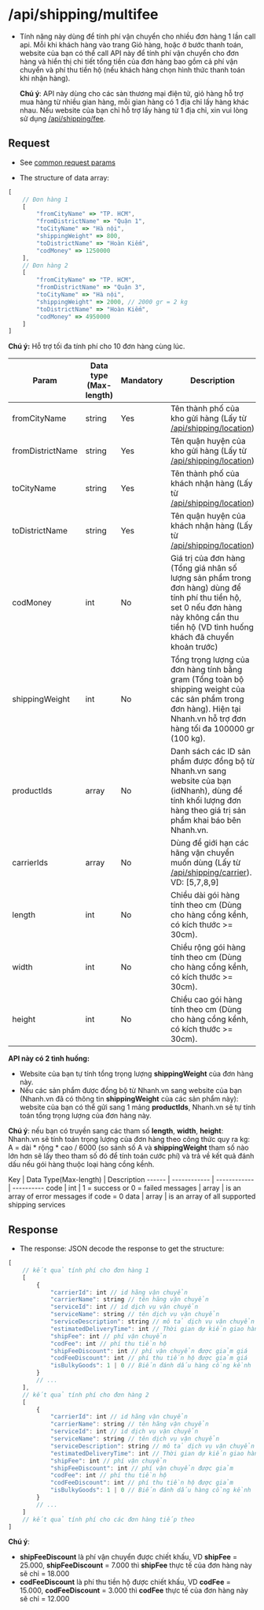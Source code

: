 # /api/shipping/multifee 

* Tính năng này dùng để tính phí vận chuyển cho nhiều đơn hàng 1 lần call api. Mỗi khi khách hàng vào trang Giỏ hàng, hoặc ở bước thanh toán, website của bạn có thể call API này để tính phí vận chuyển cho đơn hàng và hiển thị chi tiết tổng tiền của đơn hàng bao gồm cả phí vận chuyển và phí thu tiền hộ (nếu khách hàng chọn hình thức thanh toán khi nhận hàng).

    **Chú ý**: API này dùng cho các sàn thương mại điện tử, giỏ hàng hỗ trợ mua hàng từ nhiều gian hàng, mỗi gian hàng có 1 địa chỉ lấy hàng khác nhau. Nếu website của bạn chỉ hỗ trợ lấy hàng từ 1 địa chỉ, xin vui lòng sử dụng [/api/shipping/fee](/docs/shipping/fee.md). 

## Request

* See [common request params](/docs/api.md#request)

* The structure of data array:
```js
[
    // Đơn hàng 1
    [
        "fromCityName" => "TP. HCM",
        "fromDistrictName" => "Quận 1",
        "toCityName" => "Hà nội",
        "shippingWeight" => 800,
        "toDistrictName" => "Hoàn Kiếm",
        "codMoney" => 1250000
    ],
    // Đơn hàng 2
    [
        "fromCityName" => "TP. HCM",
        "fromDistrictName" => "Quận 3",
        "toCityName" => "Hà nội",
        "shippingWeight" => 2000, // 2000 gr = 2 kg
        "toDistrictName" => "Hoàn Kiếm",
        "codMoney" => 4950000
    ]
]
```

**Chú ý:** Hỗ trợ tối đa tính phí cho 10 đơn hàng cùng lúc.


Param | Data type (Max-length) | Mandatory | Description
--------- | ------------ | ----------- | -----------
fromCityName | string | Yes | Tên thành phố của kho gửi hàng (Lấy từ [/api/shipping/location](/docs/shipping/location.md))  
fromDistrictName| string | Yes | Tên quận huyện của kho gửi hàng (Lấy từ [/api/shipping/location](/docs/shipping/location.md))
toCityName | string | Yes | Tên thành phố của khách nhận hàng (Lấy từ [/api/shipping/location](/docs/shipping/location.md)) 
toDistrictName | string | Yes| Tên quận huyện của khách nhận hàng (Lấy từ [/api/shipping/location](/docs/shipping/location.md))
codMoney | int | No | Giá trị của đơn hàng (Tổng giá nhân số lượng sản phẩm trong đơn hàng) dùng để tính phí thu tiền hộ, set 0 nếu đơn hàng này không cần thu tiền hộ (VD tình huống khách đã chuyển khoản trước)
shippingWeight | int | No | Tổng trọng lượng của đơn hàng tính bằng gram (Tổng toàn bộ shipping weight của các sản phẩm trong đơn hàng). Hiện tại Nhanh.vn hỗ trợ đơn hàng tối đa 100000 gr (100 kg).
productIds | array | No | Danh sách các ID sản phẩm được đồng bộ từ Nhanh.vn sang website của bạn (idNhanh), dùng để tính khối lượng đơn hàng theo giá trị sản phẩm khai báo bên Nhanh.vn.
carrierIds | array | No |Dùng để giới hạn các hãng vận chuyển muốn dùng (Lấy từ [/api/shipping/carrier](/docs/shipping/carrier.md)). VD: [5,7,8,9]
length | int |No | Chiều dài gói hàng tính theo cm (Dùng cho hàng cồng kềnh, có kích thước >= 30cm).
width | int | No | Chiều rộng gói hàng tính theo cm (Dùng cho hàng cồng kềnh, có kích thước >= 30cm).
height | int | No | Chiều cao gói hàng tính theo cm (Dùng cho hàng cồng kềnh, có kích thước >= 30cm).

 **API này có 2 tình huống:**
  - Website của bạn tự tính tổng trọng lượng **shippingWeight**  của đơn hàng này.
  - Nếu các sản phẩm được đồng bộ từ Nhanh.vn sang website của bạn (Nhanh.vn đã có thông tin **shippingWeight** của các sản phẩm này): website của bạn có thể gửi sang 1 mảng **productIds**, Nhanh.vn sẽ tự tính toán tổng trọng lượng của đơn hàng này.
  
  **Chú ý**: nếu bạn có truyền sang các tham số **length**, **width**, **height**: Nhanh.vn sẽ tính toán trọng lượng của đơn hàng theo công thức quy ra kg: A = dài * rộng * cao / 6000 (so sánh số A và **shippingWeight** tham số nào lớn hơn sẽ lấy theo tham số đó để tính toán cước phí) và trả về kết quả đánh dấu nếu gói hàng thuộc loại hàng cồng kềnh.
  
  
Key | Data Type(Max-length) | Description
------ | ------------ | ------------ | ----------
code | int | 1 = success or 0 = failed
messages | array | is an array of error messages if code = 0
data | array | is an array of all supported shipping services

## Response
  - The response: JSON decode the response to get the structure:
```js
[
	// kết quả tính phí cho đơn hàng 1
	[	
		{
			"carrierId": int // id hãng vận chuyển
			"carrierName": string // tên hãng vận chuyển
			"serviceId": int // id dịch vụ vận chuyển
			"serviceName": string // tên dịch vụ vận chuyển
			"serviceDescription": string // mô tả dịch vụ vận chuyển
			"estimatedDeliveryTime": int // Thời gian dự kiến giao hàng
			"shipFee": int // phí vận chuyển
			"codFee": int // phí thu tiền hộ
			"shipFeeDiscount": int // phí vận chuyển được giảm giá
			"codFeeDiscount": int // phí thu tiền hộ được giảm giá
			"isBulkyGoods": 1 | 0 // Biến đánh dấu hàng cồng kềnh
		}
		// ...
	],
	// kết quả tính phí cho đơn hàng 2
	[	
		{
			"carrierId": int // id hãng vận chuyển
			"carrierName": string // tên hãng vận chuyển
			"serviceId": int // id dịch vụ vận chuyển
			"serviceName": string // tên dịch vụ vận chuyển
			"serviceDescription": string // mô tả dịch vụ vận chuyển
			"estimatedDeliveryTime": int // Thời gian dự kiến giao hàng
			"shipFee": int // phí vận chuyển
			"shipFeeDiscount": int // phí vận chuyển được giảm
			"codFee": int // phí thu tiền hộ
			"codFeeDiscount": int // phí thu tiền hộ được giảm
			"isBulkyGoods": 1 | 0 // Biến đánh dấu hàng cồng kềnh
		}
		// ...
	]
	// kết quả tính phí cho các đơn hàng tiếp theo
]
``` 

 **Chú ý**:
   - **shipFeeDiscount** là phí vận chuyển được chiết khấu, VD **shipFee** = 25.000, **shipFeeDiscount** = 7.000 thì **shipFee** thực tế của đơn hàng này sẽ chỉ = 18.000
   - **codFeeDiscount** là phí thu tiền hộ được chiết khấu, VD **codFee** = 15.000, **codFeeDiscount** = 3.000 thì **codFee** thực tế của đơn hàng này sẽ chỉ = 12.000

  




